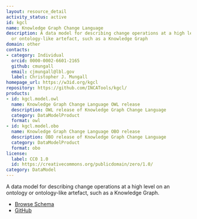 ```yaml
---
layout: resource_detail
activity_status: active
id: kgcl
name: Knowledge Graph Change Language
description: A data model for describing change operations at a high level on an ontology
  or ontology-like artefact, such as a Knowledge Graph
domain: other
contacts:
- category: Individual
  orcid: 0000-0002-6601-2165
  github: cmungall
  email: cjmungall@lbl.gov
  label: Christopher J. Mungall
homepage_url: https://w3id.org/kgcl
repository: https://github.com/INCATools/kgcl/
products:
- id: kgcl.model.owl
  name: Knowledge Graph Change Language OWL release
  description: OWL release of Knowledge Graph Change Language
  category: DataModelProduct
  format: owl
- id: kgcl.model.obo
  name: Knowledge Graph Change Language OBO release
  description: OBO release of Knowledge Graph Change Language
  category: DataModelProduct
  format: obo
license:
  label: CC0 1.0
  id: https://creativecommons.org/publicdomain/zero/1.0/
category: DataModel
---
```


A data model for describing change operations at a high level on an ontology or ontology-like artefact, such as a Knowledge Graph.
* [Browse Schema](https://cmungall.github.io/knowledge-graph-change-language/)
* [GitHub](https://github.com/cmungall/knowledge-graph-change-language)
